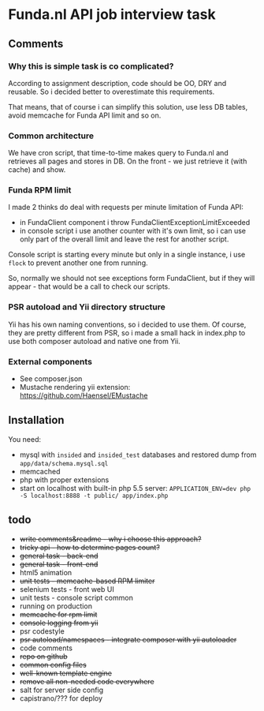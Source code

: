 # Funda.nl API job interview task

## Comments

### Why this is simple task is co complicated?

According to assignment description, code should be OO, DRY and reusable.
So i decided better to overestimate this requirements.

That means, that of course i can simplify this solution, use less DB tables, avoid memcache for Funda API limit and so on.

### Common architecture

We have cron script, that time-to-time makes query to Funda.nl and retrieves all pages and stores in DB.
On the front - we just retrieve it (with cache) and show.

### Funda RPM limit

I made 2 thinks do deal with requests per minute limitation of Funda API:

* in FundaClient component i throw FundaClientExceptionLimitExceeded
* in console script i use another counter with it's own limit, so i can use only part of the overall limit and leave the rest for another script.

Console script is starting every minute but only in a single instance, i use `flock` to prevent another one from running.

So, normally we should not see exceptions form FundaClient, but if they will appear - that would be a call to check our scripts.

### PSR autoload and Yii directory structure

Yii has his own naming conventions, so i decided to use them.
Of course, they are pretty different from PSR, so i made a small hack in index.php
to use both composer autoload and native one from Yii.

### External components

* See composer.json
* Mustache rendering yii extension: https://github.com/Haensel/EMustache

## Installation

You need:

* mysql with `insided` and `insided_test` databases and restored dump from `app/data/schema.mysql.sql`
* memcached
* php with proper extensions
* start on localhost with built-in php 5.5 server: `APPLICATION_ENV=dev php -S localhost:8888 -t public/ app/index.php`

## todo

* ~~write comments&readme - why i choose this approach?~~
* ~~tricky api - how to determine pages count?~~
* ~~general task - back-end~~
* ~~general task - front-end~~
* html5 animation
* ~~unit tests - memcache-based RPM limiter~~
* selenium tests - front web UI
* unit tests - console script common
* running on production
* ~~memcache for rpm limit~~
* ~~console logging from yii~~
* psr codestyle
* ~~psr autoload/namespaces - integrate composer with yii autoloader~~
* code comments
* ~~repo on github~~
* ~~common config files~~
* ~~well-known template engine~~
* ~~remove all non-needed code everywhere~~
* salt for server side config
* capistrano/??? for deploy
